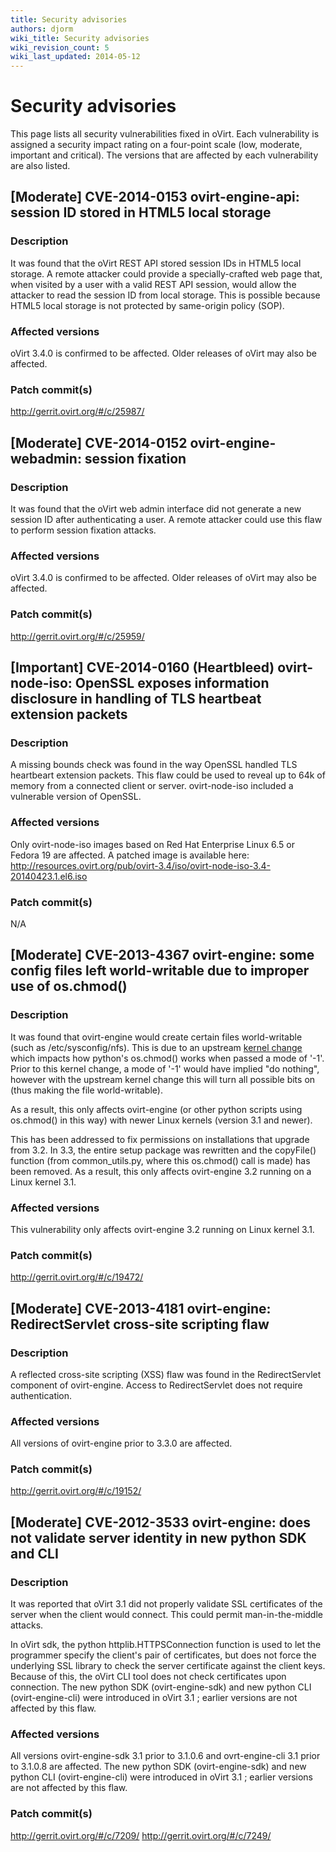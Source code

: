 ```yaml
---
title: Security advisories
authors: djorm
wiki_title: Security advisories
wiki_revision_count: 5
wiki_last_updated: 2014-05-12
---
```


<!-- TODO: Content review -->

# Security advisories

This page lists all security vulnerabilities fixed in oVirt. Each vulnerability is assigned a security impact rating on a four-point scale (low, moderate, important and critical). The versions that are affected by each vulnerability are also listed.

## [Moderate] CVE-2014-0153 ovirt-engine-api: session ID stored in HTML5 local storage

### Description

It was found that the oVirt REST API stored session IDs in HTML5 local storage. A remote attacker could provide a specially-crafted web page that, when visited by a user with a valid REST API session, would allow the attacker to read the session ID from local storage. This is possible because HTML5 local storage is not protected by same-origin policy (SOP).

### Affected versions

oVirt 3.4.0 is confirmed to be affected. Older releases of oVirt may also be affected.

### Patch commit(s)

<http://gerrit.ovirt.org/#/c/25987/>

## [Moderate] CVE-2014-0152 ovirt-engine-webadmin: session fixation

### Description

It was found that the oVirt web admin interface did not generate a new session ID after authenticating a user. A remote attacker could use this flaw to perform session fixation attacks.

### Affected versions

oVirt 3.4.0 is confirmed to be affected. Older releases of oVirt may also be affected.

### Patch commit(s)

<http://gerrit.ovirt.org/#/c/25959/>

## [Important] CVE-2014-0160 (Heartbleed) ovirt-node-iso: OpenSSL exposes information disclosure in handling of TLS heartbeat extension packets

### Description

A missing bounds check was found in the way OpenSSL handled TLS heartbeart extension packets. This flaw could be used to reveal up to 64k of memory from a connected client or server. ovirt-node-iso included a vulnerable version of OpenSSL.

### Affected versions

Only ovirt-node-iso images based on Red Hat Enterprise Linux 6.5 or Fedora 19 are affected. A patched image is available here: <http://resources.ovirt.org/pub/ovirt-3.4/iso/ovirt-node-iso-3.4-20140423.1.el6.iso>

### Patch commit(s)

N/A

## [Moderate] CVE-2013-4367 ovirt-engine: some config files left world-writable due to improper use of os.chmod()

### Description

It was found that ovirt-engine would create certain files world-writable (such as /etc/sysconfig/nfs). This is due to an upstream [kernel change](https://git.kernel.org/cgit/linux/kernel/git/stable/linux-stable.git/commit/fs/open.c?id=e57712ebebbb9db7d8dcef216437b3171ddcf115) which impacts how python's os.chmod() works when passed a mode of '-1'. Prior to this kernel change, a mode of '-1' would have implied "do nothing", however with the upstream kernel change this will turn all possible bits on (thus making the file world-writable).

As a result, this only affects ovirt-engine (or other python scripts using os.chmod() in this way) with newer Linux kernels (version 3.1 and newer).

This has been addressed to fix permissions on installations that upgrade from 3.2. In 3.3, the entire setup package was rewritten and the copyFile() function (from common_utils.py, where this os.chmod() call is made) has been removed. As a result, this only affects ovirt-engine 3.2 running on a Linux kernel 3.1.

### Affected versions

This vulnerability only affects ovirt-engine 3.2 running on Linux kernel 3.1.

### Patch commit(s)

<http://gerrit.ovirt.org/#/c/19472/>

## [Moderate] CVE-2013-4181 ovirt-engine: RedirectServlet cross-site scripting flaw

### Description

A reflected cross-site scripting (XSS) flaw was found in the RedirectServlet component of ovirt-engine. Access to RedirectServlet does not require authentication.

### Affected versions

All versions of ovirt-engine prior to 3.3.0 are affected.

### Patch commit(s)

<http://gerrit.ovirt.org/#/c/19152/>

## [Moderate] CVE-2012-3533 ovirt-engine: does not validate server identity in new python SDK and CLI

### Description

It was reported that oVirt 3.1 did not properly validate SSL certificates of the server when the client would connect. This could permit man-in-the-middle attacks.

In oVirt sdk, the python httplib.HTTPSConnection function is used to let the programmer specify the client's pair of certificates, but does not force the underlying SSL library to check the server certificate against the client keys. Because of this, the oVirt CLI tool does not check certificates upon connection. The new python SDK (ovirt-engine-sdk) and new python CLI (ovirt-engine-cli) were introduced in oVirt 3.1 ; earlier versions are not affected by this flaw.

### Affected versions

All versions ovirt-engine-sdk 3.1 prior to 3.1.0.6 and ovrt-engine-cli 3.1 prior to 3.1.0.8 are affected. The new python SDK (ovirt-engine-sdk) and new python CLI (ovirt-engine-cli) were introduced in oVirt 3.1 ; earlier versions are not affected by this flaw.

### Patch commit(s)

<http://gerrit.ovirt.org/#/c/7209/> <http://gerrit.ovirt.org/#/c/7249/>
